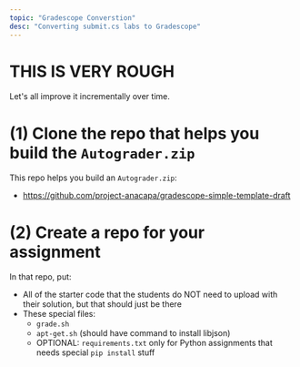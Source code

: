 ```yaml
---
topic: "Gradescope Converstion"
desc: "Converting submit.cs labs to Gradescope"
---
```


# THIS IS VERY ROUGH

Let's all improve it incrementally over time.

# (1) Clone the repo that helps you build the `Autograder.zip`

This repo helps you build an `Autograder.zip`:

* <https://github.com/project-anacapa/gradescope-simple-template-draft>

# (2) Create a repo for your assignment

In that repo, put:

* All of the starter code that the students do NOT need to upload with their solution, but that should just be there
* These special files:
   * `grade.sh`
   * `apt-get.sh`  (should have command to install libjson)
   * OPTIONAL: `requirements.txt` only for Python assignments that needs special `pip install` stuff
   
